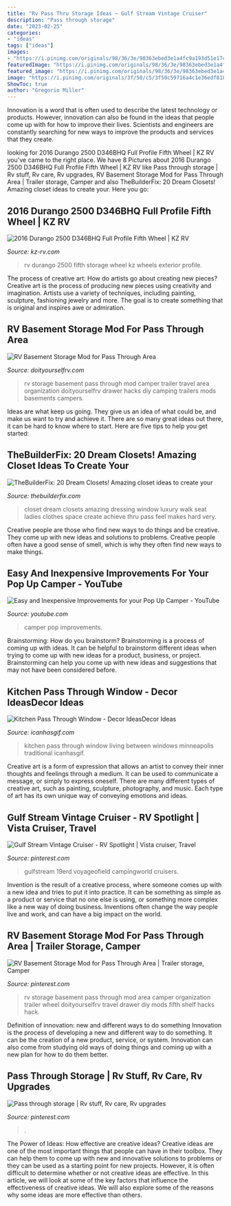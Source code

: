 ```yaml
---
title: "Rv Pass Thru Storage Ideas ~ Gulf Stream Vintage Cruiser"
description: "Pass through storage"
date: "2023-02-25"
categories:
- "ideas"
tags: ["ideas"]
images:
- "https://i.pinimg.com/originals/98/36/3e/98363ebed3e1a4fc9a193d51e17cb7ce.jpg"
featuredImage: "https://i.pinimg.com/originals/98/36/3e/98363ebed3e1a4fc9a193d51e17cb7ce.jpg"
featured_image: "https://i.pinimg.com/originals/98/36/3e/98363ebed3e1a4fc9a193d51e17cb7ce.jpg"
image: "https://i.pinimg.com/originals/3f/50/c5/3f50c59716a4c1e36edf818392c66aab.jpg"
ShowToc: true
author: "Gregorio Miller"
---
```



Innovation is a word that is often used to describe the latest technology or products. However, innovation can also be found in the ideas that people come up with for how to improve their lives. Scientists and engineers are constantly searching for new ways to improve the products and services that they create.

	

		
looking for 2016 Durango 2500 D346BHQ Full Profile Fifth Wheel | KZ RV you've came to the right place. We have 8 Pictures about 2016 Durango 2500 D346BHQ Full Profile Fifth Wheel | KZ RV like Pass through storage | Rv stuff, Rv care, Rv upgrades, RV Basement Storage Mod for Pass Through Area | Trailer storage, Camper and also TheBuilderFix: 20 Dream Closets! Amazing closet ideas to create your. Here you go:
		
    
## 2016 Durango 2500 D346BHQ Full Profile Fifth Wheel | KZ RV

<img loading=lazy src="https://www.kz-rv.com/2016-products/durango-2500-fifth-wheels/images/photos/2016/D346BHQ/exterior/2016-KZ-RV-Durango-2500-D346BHQ-Exterior-Pass-Through-Storage.jpg" onerror="this.onerror=null;this.src='https://tse2.mm.bing.net/th?id=OIP.Dxazzdm_9YBO9F-0d8YOBAHaGL&amp;pid=15.1';" alt="2016 Durango 2500 D346BHQ Full Profile Fifth Wheel | KZ RV">

_Source: kz-rv.com_

>rv durango 2500 fifth storage wheel kz wheels exterior profile. 

	

The process of creative art: How do artists go about creating new pieces?
Creative art is the process of producing new pieces using creativity and imagination. Artists use a variety of techniques, including painting, sculpture, fashioning jewelry and more. The goal is to create something that is original and inspires awe or admiration.

    
## RV Basement Storage Mod For Pass Through Area

<img loading=lazy src="https://www.doityourselfrv.com/wp-content/uploads/2013/04/RV-Basement-Storage-Mod-2.jpg" onerror="this.onerror=null;this.src='https://tse4.mm.bing.net/th?id=OIP.NJcw4r8HTabJpvqQ2jrs9AAAAA&amp;pid=15.1';" alt="RV Basement Storage Mod for Pass Through Area">

_Source: doityourselfrv.com_

>rv storage basement pass through mod camper trailer travel area organization doityourselfrv drawer hacks diy camping trailers mods basements campers. 

	

Ideas are what keep us going. They give us an idea of what could be, and make us want to try and achieve it. There are so many great ideas out there, it can be hard to know where to start. Here are five tips to help you get started: 

    
## TheBuilderFix: 20 Dream Closets! Amazing Closet Ideas To Create Your

<img loading=lazy src="http://3.bp.blogspot.com/-SS0FkMejQDU/VN_dQI6Bf0I/AAAAAAAAAvk/BCcdm91jDVA/s1600/beautiful_dream_closet_kandee_johnson_decor.jpg" onerror="this.onerror=null;this.src='https://tse4.mm.bing.net/th?id=OIP.Fitu1VlW1e5ojf7JnpsPLQHaFG&amp;pid=15.1';" alt="TheBuilderFix: 20 Dream Closets! Amazing closet ideas to create your">

_Source: thebuilderfix.com_

>closet dream closets amazing dressing window luxury walk seat ladies clothes space create achieve thru pass feel makes hard very. 

	

Creative people are those who find new ways to do things and be creative. They come up with new ideas and solutions to problems. Creative people often have a good sense of smell, which is why they often find new ways to make things.

    
## Easy And Inexpensive Improvements For Your Pop Up Camper - YouTube

<img loading=lazy src="http://i.ytimg.com/vi/uDMi02ZMgOE/maxresdefault.jpg" onerror="this.onerror=null;this.src='https://tse3.mm.bing.net/th?id=OIP.XSP_BBYjesk6CM50n5TM6AHaEK&amp;pid=15.1';" alt="Easy and Inexpensive Improvements for your Pop Up Camper - YouTube">

_Source: youtube.com_

>camper pop improvements. 

	

Brainstorming: How do you brainstorm?
Brainstorming is a process of coming up with ideas. It can be helpful to brainstorm different ideas when trying to come up with new ideas for a product, business, or project. Brainstorming can help you come up with new ideas and suggestions that may not have been considered before.

    
## Kitchen Pass Through Window - Decor IdeasDecor Ideas

<img loading=lazy src="http://icanhasgif.com/wp-content/uploads/2015/02/Kitchen-Pass-Through-Window.jpg" onerror="this.onerror=null;this.src='https://tse2.mm.bing.net/th?id=OIP.ERvJzi5o5IEozKiHuqxNlgHaE7&amp;pid=15.1';" alt="Kitchen Pass Through Window - Decor IdeasDecor Ideas">

_Source: icanhasgif.com_

>kitchen pass through window living between windows minneapolis traditional icanhasgif. 

	

Creative art is a form of expression that allows an artist to convey their inner thoughts and feelings through a medium. It can be used to communicate a message, or simply to express oneself. There are many different types of creative art, such as painting, sculpture, photography, and music. Each type of art has its own unique way of conveying emotions and ideas.

    
## Gulf Stream Vintage Cruiser - RV Spotlight | Vista Cruiser, Travel

<img loading=lazy src="https://i.pinimg.com/originals/3f/50/c5/3f50c59716a4c1e36edf818392c66aab.jpg" onerror="this.onerror=null;this.src='https://tse2.mm.bing.net/th?id=OIP.uuPmyuLeG6Fq1CBecYpKeQHaDx&amp;pid=15.1';" alt="Gulf Stream Vintage Cruiser - RV Spotlight | Vista cruiser, Travel">

_Source: pinterest.com_

>gulfstream 19erd voyageofield campingworld cruisers. 

	

Invention is the result of a creative process, where someone comes up with a new idea and tries to put it into practice. It can be something as simple as a product or service that no one else is using, or something more complex like a new way of doing business. Inventions often change the way people live and work, and can have a big impact on the world.

    
## RV Basement Storage Mod For Pass Through Area | Trailer Storage, Camper

<img loading=lazy src="https://i.pinimg.com/originals/98/36/3e/98363ebed3e1a4fc9a193d51e17cb7ce.jpg" onerror="this.onerror=null;this.src='https://tse2.mm.bing.net/th?id=OIP.amlKsuMk_1P52A0tZ5cCWQAAAA&amp;pid=15.1';" alt="RV Basement Storage Mod for Pass Through Area | Trailer storage, Camper">

_Source: pinterest.com_

>rv storage basement pass through mod area camper organization trailer wheel doityourselfrv travel drawer diy mods fifth shelf hacks hack. 

	

Definition of innovation: new and different ways to do something
Innovation is the process of developing a new and different way to do something. It can be the creation of a new product, service, or system. Innovation can also come from studying old ways of doing things and coming up with a new plan for how to do them better.

    
## Pass Through Storage | Rv Stuff, Rv Care, Rv Upgrades

<img loading=lazy src="https://i.pinimg.com/736x/25/17/a3/2517a3a547cedece877bed0271746b39--rv-upgrades-camper.jpg" onerror="this.onerror=null;this.src='https://tse3.mm.bing.net/th?id=OIP.e1L-BaqpIrsiwKowU3MRhAHaJ3&amp;pid=15.1';" alt="Pass through storage | Rv stuff, Rv care, Rv upgrades">

_Source: pinterest.com_

>. 

	

The Power of Ideas: How effective are creative ideas?
Creative ideas are one of the most important things that people can have in their toolbox. They can help them to come up with new and innovative solutions to problems or they can be used as a starting point for new projects. However, it is often difficult to determine whether or not creative ideas are effective. In this article, we will look at some of the key factors that influence the effectiveness of creative ideas. We will also explore some of the reasons why some ideas are more effective than others.

